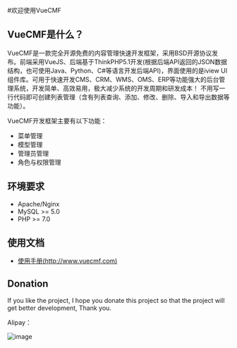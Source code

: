 #欢迎使用VueCMF

## VueCMF是什么？
VueCMF是一款完全开源免费的内容管理快速开发框架，采用BSD开源协议发布。前端采用VueJS、后端基于ThinkPHP5.1开发(根据后端API返回的JSON数据结构，也可使用Java、Python、C#等语言开发后端API)，界面使用的是iview UI组件库。可用于快速开发CMS、CRM、WMS、OMS、ERP等功能强大的后台管理系统，开发简单、高效易用，极大减少系统的开发周期和研发成本！
不用写一行代码即可创建列表管理（含有列表查询、添加、修改、删除、导入和导出数据等功能）。

VueCMF开发框架主要有以下功能：

 + 菜单管理
 + 模型管理
 + 管理员管理
 + 角色与权限管理


## 环境要求
* Apache/Nginx
* MySQL >= 5.0
* PHP >= 7.0


## 使用文档

+ [使用手册(http://www.vuecmf.com)](http://www.vuecmf.com/help) 


## Donation
If you like the project, I hope you donate this project so that the project will get better development, 
Thank you.

Alipay：

 ![image](http://www.vuecmf.com/static/vuecmf_alipay.png)
